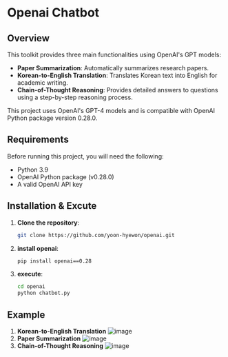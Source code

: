 # Openai Chatbot

## Overview
This toolkit provides three main functionalities using OpenAI's GPT models:
- **Paper Summarization**: Automatically summarizes research papers.
- **Korean-to-English Translation**: Translates Korean text into English for academic writing.
- **Chain-of-Thought Reasoning**: Provides detailed answers to questions using a step-by-step reasoning process.

This project uses OpenAI's GPT-4 models and is compatible with OpenAI Python package version 0.28.0.

## Requirements

Before running this project, you will need the following:
- Python 3.9
- OpenAI Python package (v0.28.0)
- A valid OpenAI API key

## Installation & Excute

1. **Clone the repository**:
   ```bash
   git clone https://github.com/yoon-hyewon/openai.git
2. **install openai**:
   ```bash
   pip install openai==0.28
3. **execute**:
   ```bash
   cd openai
   python chatbot.py

## Example
1. **Korean-to-English Translation**
![image](https://github.com/user-attachments/assets/490383a0-3a01-4eb5-9f4e-dbb8bc9c5084)
2. **Paper Summarization**
![image](https://github.com/user-attachments/assets/f66741e6-ec1e-4937-a816-be17f17871aa)
3. **Chain-of-Thought Reasoning**
![image](https://github.com/user-attachments/assets/3205ccf9-363a-4ad6-ba6b-0bdca18d1df6)

